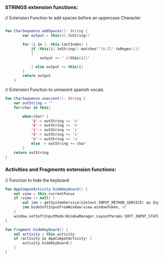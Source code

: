 ### STRINGS extension functions:

// Extension Function to add spaces before an uppercase Character

```kotlin

fun CharSequence.addSpaces(): String {
        var output = this[0].toString()

        for (i in 1..this.lastIndex) {
            if (this[i].toString().matches("[A-Z]".toRegex()))
            {
                output += " ${this[i]}"

            } else output += this[i]
        }
        return output
    }
```

// Extension Function to unnacent spanish vocals

```kotlin
fun CharSequence.unaccent(): String {
    var outString = ""
    for(char in this)

        when(char) {
            'á'-> outString += 'a'
            'é'-> outString += 'e'
            'í'-> outString += 'i'
            'ó'-> outString += 'o'
            'ú'-> outString += 'u'
            else -> outString += char
        }
    return outString
}
```

### Activities and Fragments extension functions:

// Function to hide the keyboard
```kotlin
fun AppCompatActivity.hideKeyboard() {
    val view = this.currentFocus
    if (view != null) {
        val imm = getSystemService(Context.INPUT_METHOD_SERVICE) as InputMethodManager
        imm.hideSoftInputFromWindow(view.windowToken, 0)
    }
    window.setSoftInputMode(WindowManager.LayoutParams.SOFT_INPUT_STATE_ALWAYS_HIDDEN)
}

fun Fragment.hideKeyboard() {
    val activity = this.activity
    if (activity is AppCompatActivity) {
        activity.hideKeyboard()
    }
}
```




